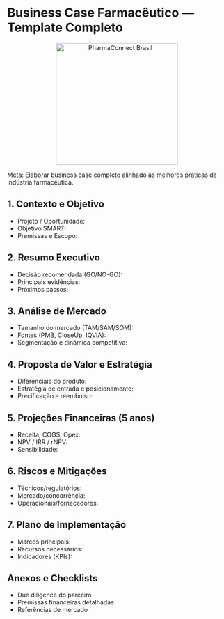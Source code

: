 
# Business Case Farmacêutico — Template Completo

<p align="center">
  <img src="/lovable-uploads/62acdd0f-0e04-46d4-9d01-0c39a5f1c80a.png" width="280" alt="PharmaConnect Brasil" />
</p>

Meta: Elaborar business case completo alinhado às melhores práticas da indústria farmacêutica.

## 1. Contexto e Objetivo
- Projeto / Oportunidade:
- Objetivo SMART:
- Premissas e Escopo:

## 2. Resumo Executivo
- Decisão recomendada (GO/NO-GO):
- Principais evidências:
- Próximos passos:

## 3. Análise de Mercado
- Tamanho do mercado (TAM/SAM/SOM):
- Fontes (PMB, CloseUp, IQVIA):
- Segmentação e dinâmica competitiva:

## 4. Proposta de Valor e Estratégia
- Diferenciais do produto:
- Estratégia de entrada e posicionamento:
- Precificação e reembolso:

## 5. Projeções Financeiras (5 anos)
- Receita, COGS, Opex:
- NPV / IRR / rNPV:
- Sensibilidade:

## 6. Riscos e Mitigações
- Técnicos/regulatórios:
- Mercado/concorrência:
- Operacionais/fornecedores:

## 7. Plano de Implementação
- Marcos principais:
- Recursos necessários:
- Indicadores (KPIs):

## Anexos e Checklists
- Due diligence do parceiro
- Premissas financeiras detalhadas
- Referências de mercado

